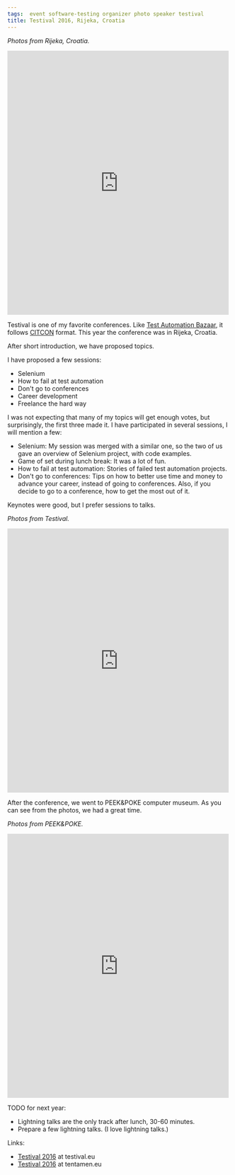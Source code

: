 ```yaml
---
tags:  event software-testing organizer photo speaker testival
title: Testival 2016, Rijeka, Croatia
---
```

_Photos from Rijeka, Croatia._
<iframe src="https://www.facebook.com/plugins/post.php?href=https%3A%2F%2Fwww.facebook.com%2Fmedia%2Fset%2F%3Fset%3Da.10154558760457290.1073741914.735252289%26type%3D3&width=500" width="500" height="597" style="border:none;overflow:hidden" scrolling="no" frameborder="0" allowTransparency="true"></iframe>

Testival is one of my favorite conferences. Like [Test Automation Bazaar](/test-automation-bazaar), it follows [CITCON](/citcon) format. This year the conference was in Rijeka, Croatia.

After short introduction, we have proposed topics.

I have proposed a few sessions:

- Selenium
- How to fail at test automation
- Don't go to conferences
- Career development
- Freelance the hard way

I was not expecting that many of my topics will get enough votes, but surprisingly, the first three made it. I have participated in several sessions, I will mention a few:

- Selenium: My session was merged with a similar one, so the two of us gave an overview of Selenium project, with code examples.
- Game of set during lunch break: It was a lot of fun.
- How to fail at test automation: Stories of failed test automation projects.
- Don't go to conferences: Tips on how to better use time and money to advance your career, instead of going to conferences. Also, if you decide to go to a conference, how to get the most out of it.

Keynotes were good, but I prefer sessions to talks.

_Photos from Testival._
<iframe src="https://www.facebook.com/plugins/post.php?href=https%3A%2F%2Fwww.facebook.com%2Fmedia%2Fset%2F%3Fset%3Da.10154558773282290.1073741916.735252289%26type%3D3&width=500" width="500" height="597" style="border:none;overflow:hidden" scrolling="no" frameborder="0" allowTransparency="true"></iframe>

After the conference, we went to PEEK&POKE computer museum. As you can see from the photos, we had a great time.

_Photos from PEEK&POKE._
<iframe src="https://www.facebook.com/plugins/post.php?href=https%3A%2F%2Fwww.facebook.com%2Fmedia%2Fset%2F%3Fset%3Da.10154558763702290.1073741915.735252289%26type%3D3&width=500" width="500" height="597" style="border:none;overflow:hidden" scrolling="no" frameborder="0" allowTransparency="true"></iframe>

TODO for next year:

- Lightning talks are the only track after lunch, 30-60 minutes.
- Prepare a few lightning talks. (I love lightning talks.)

Links:

- [Testival 2016](http://www.testival.eu/) at testival.eu
- [Testival 2016](http://blog.tentamen.eu/report-on-testival-2016/) at tentamen.eu
